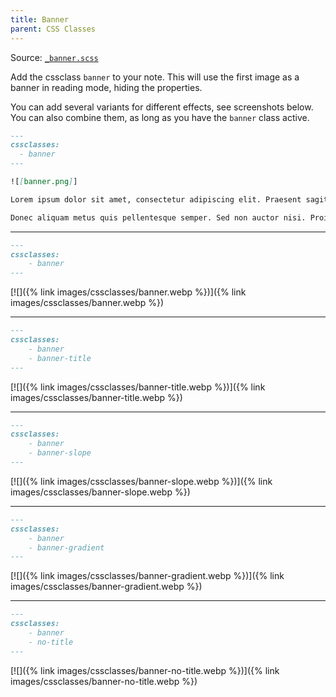 ```yaml
---
title: Banner
parent: CSS Classes
---
```


Source: [`_banner.scss`](https://github.com/ElsaTam/obsidian-fancy-a-story/blob/main/scss/cssclasses/_banner.scss)

Add the cssclass `banner` to your note. This will use the first image as a banner in reading mode, hiding the properties.

You can add several variants for different effects, see screenshots below. You can also combine them, as long as you have the `banner` class active.

```markdown
---
cssclasses:
  - banner
---

![[banner.png]]

Lorem ipsum dolor sit amet, consectetur adipiscing elit. Praesent sagittis tortor a suscipit vulputate. Donec vitae hendrerit felis. In quis nibh vestibulum, cursus dolor in, pellentesque libero. Curabitur quam orci, vestibulum eget luctus ac, mollis eu tortor. Donec placerat lorem in dolor porttitor, vel viverra erat aliquam. Vivamus porta mauris nec dapibus auctor. Nam dapibus quam eget placerat ullamcorper.

Donec aliquam metus quis pellentesque semper. Sed non auctor nisi. Proin congue augue sed ante tincidunt sagittis. Duis eu risus tellus. Proin varius turpis nec arcu ultricies porta. Sed eget consectetur lacus. Morbi ligula odio, finibus in risus et, rhoncus tempor augue. Donec vestibulum urna eget tortor finibus, non accumsan nulla vestibulum.
```

---

```markdown
---
cssclasses:
    - banner
---
```

[![]({% link images/cssclasses/banner.webp %})]({% link images/cssclasses/banner.webp %})

---

```markdown
---
cssclasses:
    - banner
    - banner-title
---
```

[![]({% link images/cssclasses/banner-title.webp %})]({% link images/cssclasses/banner-title.webp %})

---

```markdown
---
cssclasses:
    - banner
    - banner-slope
---
```

[![]({% link images/cssclasses/banner-slope.webp %})]({% link images/cssclasses/banner-slope.webp %})

---

```markdown
---
cssclasses:
    - banner
    - banner-gradient
---
```

[![]({% link images/cssclasses/banner-gradient.webp %})]({% link images/cssclasses/banner-gradient.webp %})

---

```markdown
---
cssclasses:
    - banner
    - no-title
---
```

[![]({% link images/cssclasses/banner-no-title.webp %})]({% link images/cssclasses/banner-no-title.webp %})